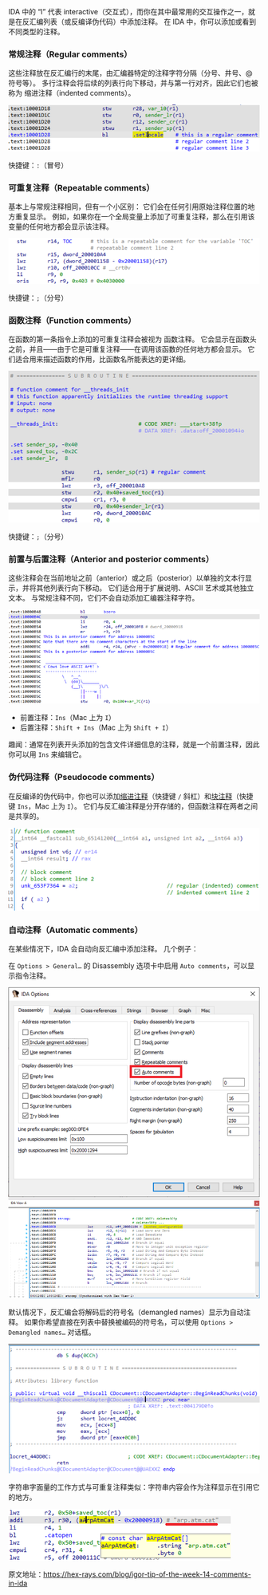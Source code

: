IDA 中的 “I” 代表 interactive（交互式），而你在其中最常用的交互操作之一，就是在反汇编列表（或反编译伪代码）中添加注释。 在 IDA 中，你可以添加或看到不同类型的注释。

### 常规注释（Regular comments）

这些注释放在反汇编行的末尾，由汇编器特定的注释字符分隔（分号、井号、@ 符号等）。 多行注释会将后续的列表行向下移动，并与第一行对齐，因此它们也被称为 缩进注释（indented comments）。

![](assets/2020/11/comm_regular.png)

快捷键：`:`（冒号）

### 可重复注释（Repeatable comments）

基本上与常规注释相同，但有一个小区别： 它们会在任何引用原始注释位置的地方重复显示。 例如，如果你在一个全局变量上添加了可重复注释，那么在引用该变量的任何地方都会显示该注释。

![](assets/2020/11/comm_repeatable.png)

快捷键：`;`（分号）

### 函数注释（Function comments）

在函数的第一条指令上添加的可重复注释会被视为 函数注释。 它会显示在函数头之前，并且——由于它是可重复注释——在调用该函数的任何地方都会显示。 它们适合用来描述函数的作用，比函数名所能表达的更详细。

![](assets/2020/11/comm_function.png)

快捷键：`;`（分号）

### 前置与后置注释（Anterior and posterior comments）

这些注释会在当前地址之前（anterior）或之后（posterior）以单独的文本行显示，并将其他列表行向下移动。 它们适合用于扩展说明、ASCII 艺术或其他独立文本。 与常规注释不同，它们不会自动添加汇编器注释字符。

![](assets/2020/11/comm_anterior.png)

- 前置注释：`Ins`（Mac 上为 `I`）
- 后置注释：`Shift + Ins`（Mac 上为 `Shift + I`）

趣闻：通常在列表开头添加的包含文件详细信息的注释，就是一个前置注释，因此你可以用 `Ins` 来编辑它。

### 伪代码注释（Pseudocode comments）

在反编译的伪代码中，你也可以添加[缩进注释](https://www.hex-rays.com/products/decompiler/manual/cmd_comments.shtml)（快捷键 `/` 斜杠）和[块注释](https://www.hex-rays.com/products/decompiler/manual/cmd_block_cmts.shtml)（快捷键 `Ins`，Mac 上为 `I`）。 它们与反汇编注释是分开存储的，但函数注释在两者之间是共享的。

![](assets/2020/11/comm_pseudo.png)

### 自动注释（Automatic comments）

在某些情况下，IDA 会自动向反汇编中添加注释。 几个例子：

在 `Options > General…` 的 Disassembly 选项卡中启用 `Auto comments`，可以显示指令注释。

![](assets/2020/11/comm_auto1.png)  
![](assets/2020/11/comm_auto2.png)

默认情况下，反汇编会将解码后的符号名（demangled names）显示为自动注释。 如果你希望直接在列表中替换被编码的符号名，可以使用 `Options > Demangled names…` 对话框。

![](assets/2020/11/comm_auto4-1.png)

字符串字面量的工作方式与可重复注释类似：字符串内容会作为注释显示在引用它的地方。

![](assets/2020/11/comm_auto4.png)

原文地址：https://hex-rays.com/blog/igor-tip-of-the-week-14-comments-in-ida